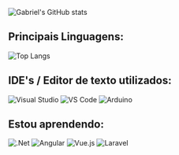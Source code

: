 ![Gabriel's GitHub stats](https://github-readme-stats.vercel.app/api?username=galvaocs&show_icons=true&theme=graywhite)

<h2>Principais Linguagens:</h2>

![Top Langs](https://github-readme-stats.vercel.app/api/top-langs/?username=galvaocs&layout=donut&theme=graywhite)

<h2>IDE's / Editor de texto utilizados:</h2>

![Visual Studio](https://img.shields.io/badge/Visual_Studio-7c5892?style=for-the-badge&logo=visual%20studio&logoColor=dce6fa)
![VS Code](https://img.shields.io/badge/Visual_Studio_Code-2b98f1?style=for-the-badge&logo=visual%20studio%20code&logoColor=dce6fa)
![Arduino](https://img.shields.io/badge/Arduino_IDE-2596be?style=for-the-badge&logo=arduino&logoColor=dce6fa)

<h2>Estou aprendendo:</h2>

![.Net](https://img.shields.io/badge/.NET-7c5892?style=for-the-badge&logo=.net&logoColor=dce6fa)
![Angular](https://img.shields.io/badge/angular-De3a3a.svg?style=for-the-badge&logo=angular&logoColor=dce6fa)
![Vue.js](https://img.shields.io/badge/vuejs-2b98f1.svg?style=for-the-badge&logo=vuedotjs&logoColor=dce6fa)
![Laravel](https://img.shields.io/badge/laravel-E07930.svg?style=for-the-badge&logo=laravel&logoColor=dce6fa)
